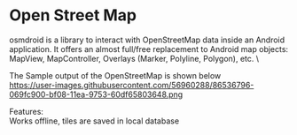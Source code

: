 # Open Street Map
osmdroid is a library to interact with OpenStreetMap data inside an Android application. It offers an almost full/free replacement to Android map objects: MapView, MapController, Overlays (Marker, Polyline, Polygon), etc.    \

The Sample output of the OpenStreetMap is shown below\
https://user-images.githubusercontent.com/56960288/86536796-069fc900-bf08-11ea-9753-60df65803648.png

Features:\
Works offline, tiles are saved in local database
